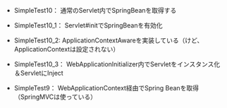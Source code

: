 * SimpleTest10： 通常のServlet内でSpringBeanを取得する
* SimpleTest10_1： Servlet#initでSpringBeanを有効化
* SimpleTest10_2: ApplicationContextAwareを実装している（けど、ApplicationContextは設定されない） 
* SimpleTest10_3： WebApplicationInitializer内でServletをインスタンス化＆ServletにInject
		
* SimpleTest9： WebApplicationContext経由でSpring Beanを取得（SpringMVCは使っている）
